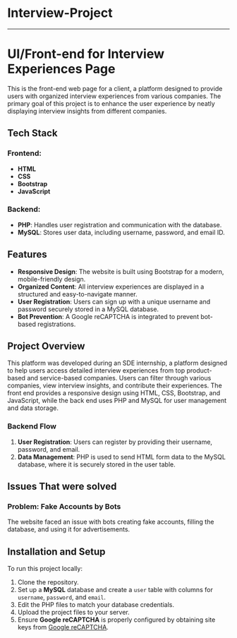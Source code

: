 # Interview-Project

---

# UI/Front-end for Interview Experiences Page

This is the front-end web page for a client, a platform designed to provide users with organized interview experiences from various companies. The primary goal of this project is to enhance the user experience by neatly displaying interview insights from different companies.

## Tech Stack

### Frontend:
- **HTML**
- **CSS**
- **Bootstrap**
- **JavaScript**

### Backend:
- **PHP**: Handles user registration and communication with the database.
- **MySQL**: Stores user data, including username, password, and email ID.

## Features
- **Responsive Design**: The website is built using Bootstrap for a modern, mobile-friendly design.
- **Organized Content**: All interview experiences are displayed in a structured and easy-to-navigate manner.
- **User Registration**: Users can sign up with a unique username and password securely stored in a MySQL database.
- **Bot Prevention**: A Google reCAPTCHA is integrated to prevent bot-based registrations.

## Project Overview

This platform was developed during an SDE internship, a platform designed to help users access detailed interview experiences from top product-based and service-based companies. Users can filter through various companies, view interview insights, and contribute their experiences. The front end provides a responsive design using HTML, CSS, Bootstrap, and JavaScript, while the back end uses PHP and MySQL for user management and data storage.



### Backend Flow
1. **User Registration**: Users can register by providing their username, password, and email.
2. **Data Management**: PHP is used to send HTML form data to the MySQL database, where it is securely stored in the user table.

## Issues That were solved

### Problem: Fake Accounts by Bots
The website faced an issue with bots creating fake accounts, filling the database, and using it for advertisements.


## Installation and Setup

To run this project locally:

1. Clone the repository.
2. Set up a **MySQL** database and create a `user` table with columns for `username`, `password`, and `email`.
3. Edit the PHP files to match your database credentials.
4. Upload the project files to your server.
5. Ensure **Google reCAPTCHA** is properly configured by obtaining site keys from [Google reCAPTCHA](https://www.google.com/recaptcha).
